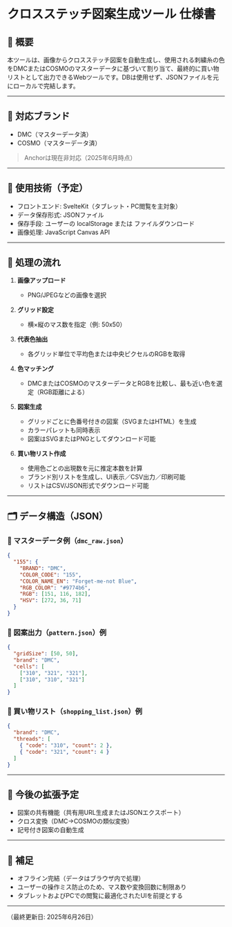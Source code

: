 # クロスステッチ図案生成ツール 仕様書

## 🎯 概要

本ツールは、画像からクロスステッチ図案を自動生成し、使用される刺繍糸の色をDMCまたはCOSMOのマスターデータに基づいて割り当て、最終的に買い物リストとして出力できるWebツールです。DBは使用せず、JSONファイルを元にローカルで完結します。

---

## 📌 対応ブランド

* DMC（マスターデータ済）
* COSMO（マスターデータ済）

> Anchorは現在非対応（2025年6月時点）

---

## 🧱 使用技術（予定）

* フロントエンド: SvelteKit（タブレット・PC閲覧を主対象）
* データ保存形式: JSONファイル
* 保存手段: ユーザーの localStorage または ファイルダウンロード
* 画像処理: JavaScript Canvas API

---

## 🔁 処理の流れ

1. **画像アップロード**

    * PNG/JPEGなどの画像を選択

2. **グリッド設定**

    * 横×縦のマス数を指定（例: 50x50）

3. **代表色抽出**

    * 各グリッド単位で平均色または中央ピクセルのRGBを取得

4. **色マッチング**

    * DMCまたはCOSMOのマスターデータとRGBを比較し、最も近い色を選定（RGB距離による）

5. **図案生成**

    * グリッドごとに色番号付きの図案（SVGまたはHTML）を生成
    * カラーパレットも同時表示
    * 図案はSVGまたはPNGとしてダウンロード可能

6. **買い物リスト作成**

    * 使用色ごとの出現数を元に推定本数を計算
    * ブランド別リストを生成し、UI表示／CSV出力／印刷可能
    * リストはCSV/JSON形式でダウンロード可能

---

## 🗂️ データ構造（JSON）

### 🔹 マスターデータ例（`dmc_raw.json`）

```json
{
  "155": {
    "BRAND": "DMC",
    "COLOR_CODE": "155",
    "COLOR_NAME_EN": "Forget-me-not Blue",
    "RGB_COLOR": "#9774b6",
    "RGB": [151, 116, 182],
    "HSV": [272, 36, 71]
  }
}
```

### 🔹 図案出力（`pattern.json`）例

```json
{
  "gridSize": [50, 50],
  "brand": "DMC",
  "cells": [
    ["310", "321", "321"],
    ["310", "310", "321"]
  ]
}
```

### 🔹 買い物リスト（`shopping_list.json`）例

```json
{
  "brand": "DMC",
  "threads": [
    { "code": "310", "count": 2 },
    { "code": "321", "count": 4 }
  ]
}
```

---

## 🔧 今後の拡張予定

* 図案の共有機能（共有用URL生成またはJSONエクスポート）
* クロス変換（DMC→COSMOの類似変換）
* 記号付き図案の自動生成

---

## 📄 補足

* オフライン完結（データはブラウザ内で処理）
* ユーザーの操作ミス防止のため、マス数や変換回数に制限あり
* タブレットおよびPCでの閲覧に最適化されたUIを前提とする

---

（最終更新日: 2025年6月26日）
